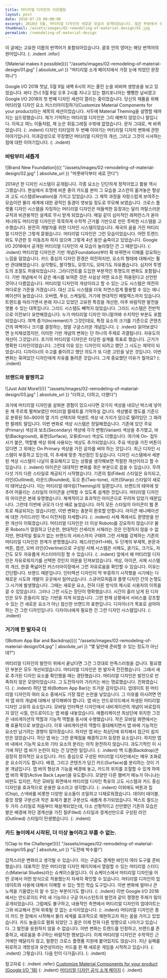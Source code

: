 ```yaml
---
title: 머티리얼 디자인의 리모델링
layout: post
date: 2018-07-29 00:00:00
excerpt: 2018년 5월, 머티리얼 디자인의 새로운 모습이 공개되었습니다. 많은 부분에서 수정과 개선이 이뤄졌습니다. 이제 머티리얼 디자인은 브랜드 친화적인 디자인을 지향합니다.
thumbnail: /assets/images/02-remodeling-of-material-design/01.jpg
permalink: /remodeling-of-material-design
---
```

이 글에는 고유한 이름의 번역어가 포함되어있습니다. 괄호 안의 영어는 해당 번역어의 원어입니다.
{: .indent .infor}

![Material makes it possible]({{ "/assets/images/02-remodeling-of-material-design/01.jpg" | absolute_url }} "머티리얼 소개 페이지에서 가장 눈에 띄었던 문장 하나")

Google I/O 2018 첫날, 5월 9일 새벽 6시의 저는 졸린 눈을 비비며 생방송을 보고 있었습니다. 바다 건너 5월 8일 오후 2시를 지나고 있는 캘리포니아는 쨍쨍한 날씨였고 Google I/O 2018의 첫 번째 디자인 세션이 열리는 중이었습니다. 당신의 제품을 위해 머티리얼 디자인 요소 커스터마이징하기(Customize Material Components for your product)라는 제목의 세션이었습니다. 서두에 Material Theming을 설명할 때까지는 심드렁했습니다. 제가 기억하는 머티리얼 디자인은 그리 예쁘지 않았으니 말입니다. 이윽고 여느 이들처럼, 제 눈은 휘둥그레질 수밖에 없었습니다. 문자 그대로, 싹 바뀌었습니다.
{: .indent}
디자인 티타임의 두 번째 이야기는 머티리얼 디자의 변화에 관한 이야기입니다. 이과감성으로 무장했던 머티리얼 디자인의 개선, 그리고 그것이 시사하는 점에 대한 이야기입니다.
{: .indent}

### 바탕부터 새롭게

![Brand New Foundation]({{ "/assets/images/02-remodeling-of-material-design/02.jpg" | absolute_url }} "마룻바닥부터 새로 깐다")

2014년 한 디자인 시스템이 공개됩니다. 각종 요소는 단단하게 정적이었고 활용 역시 그랬습니다. 현실에서 조명에 비춘 종이 카드를 본떠 그 모습을 고스란히 옮겨놓은 형상과 고도 시스템(Elevation)을 가지고 있었습니다. 그 제작 과정을 자랑스럽게 보여주는 모습이란 물리 세계에 대한 광적인 동경이 엿보일 정도로 무모해 보였습니다. 크로스 플랫폼 디자인 시스템을 자칭하는 머티리얼 디자인은 떠들썩한 등장과는 달리 까탈스러운 규칙과 비관용적인 설계로 무시 받게 되었습니다. 매일 같이 심미적인 레퍼런스가 쏟아져나와도 머티리얼 디자인은 묵묵하게 수학적 근거를 기반으로 만든 투박한 시스템을 고수했습니다. 완전히 개발자를 위한 디자인 시스템이었습니다. 제국의 꿈을 가진 머티리얼 디자인은 그렇게 묻혔습니다. 머티리얼 디자인은 그런 모습이었습니다. 어떤 트렌드와도 무관한 듯 미동조차 하지 않으며 그렇게 4년 동안 숨죽이고 있었습니다. Google I/O 2018에서 공개된 머티리얼 디자인의 새 모습이 놀라웠던 건 그 때문입니다. 
{: .indent}
머티리얼 디자인은 기반 개념(Foundation)부터 확 바뀌면서 이해를 강요하는 느낌을 덜었습니다. 카드 중심의 디자인 환경은 여전하지만, 요소의 형태에 대해서는 훨씬 관대해졌습니다. 삼각형도, 팔각형도, 모깎기도, 모따기도 자유롭습니다. 심지어 투명도의 조절도 허용되었습니다. 그라디언트를 도입한 부분적인 투명도의 변화도 포함됩니다. 기반 개념에서 이 같은 예시를 보여준 것은 사실상 어떤 요소든 허용된다고 선언한 것이나 다름없습니다. 머티리얼 디자인의 개성이라고 할 수 있는 고도 시스템은 여전히 까다로운 기준을 가졌습니다. 대신 고도 시스템을 더욱 자연스럽게 활용할 수 있는 애니메이션이 늘었습니다. 오버랩, 푸싱, 스케일링, 거기에 현대적인 페럴렉스까지 있습니다. 트렌드를 따라가면서 본래 지니고 있었던 고유한 특징을 개선한, 아주 바람직한 발전을 엿볼 수 있는 대목입니다. 그리드 시스템도 빼먹지 않았습니다. 그리드 시스템은 전반적으로 이전보다 유연해졌습니다. 누가 머티리얼 디자인 아니랄까봐 수치적인 부분도 포함되었습니다. 여백 증가(Increment)가 그것인데요, 특정 요소의 크기를 기준으로 콘텐츠 간의 여백이나 크기를 결정하는, 정말 구글스러운 개념입니다.
{: .indent}
읽어보셨다면 눈치채셨겠지만, 이러한 기반 개념의 변화는 단 하나의 주제로 귀결됩니다. 자유도의 개선이 그것입니다. 초기의 머티리얼 디자인은 타당한 설계를 목표로 했습니다. 근거가 명확한 디자인이었습니다. 그런데 이유 있는 디자인이 되려고 했던 그 시도는 제약이 되었습니다. 디자이너의 수고를 줄이려고 했던 의도가 또 다른 고민을 낳은 것입니다. 이번 변화는 묶여있던 디자인에게 자유를 돌려준 것입니다. 그게 중요했던 이유가 뭘까요?
{: .indent}

### 브랜드와 팔짱끼고

![Just Add More!]({{ "/assets/images/02-remodeling-of-material-design/03.jpg" | absolute_url }} "더하고, 더하고, 더했다")

과거에 머티리얼 디자인을 살펴본 경험이 있으시다면 갖가지 색상을 네모난 박스에 넣어둔 채 주르륵 펼쳐보였던 머티리얼 팔레트를 기억하실 겁니다. 색상별로 명도를 기준으로 분류된 50~900의 열 가지 선택지와 악센트 색상 네 가지가 덤으로 딸려있던 그 화려한 팔레트 말입니다. 이번 변화로 색상 시스템은 정밀해졌습니다. 기존에 있던 주요(Primary) 색상과 보조(Secondary) 색상에 각각 변형(Variant) 색상을 추가했고, 바탕(Background), 표면(Surface), 오류(Error) 색상도 더했습니다. 여기에 On- 접두사가 붙은, 역할별 색상 위에 사용되는 색상도 추가되었습니다. 주요 색상을 가진 버튼이 있다면 그 위에는 On Primary 색상을 가진 글자를 써야 하는 것입니다. 최근 디자인 시스템이 부흥하고 있는데, 이 추세에 맞춘 개선점인 듯싶습니다. 디자인 시스템에서 세분된 색상 시스템이 나날이 중요해지고 있는 상황을 생각해보면 적절한 개선이라고 할 수 있습니다.
{: .indent}
아이콘은 대대적인 변화를 겪은 부분으로 꼽을 수 있습니다. 무려 다섯 가지 다른 스타일로 제공되기 시작했습니다. 기존의 칠(Filled) 스타일은 유지되고, 라인(Outlined), 라운드(Rounded), 듀오 톤(Two-tone), 샤프(Sharp) 스타일이 새로이 태어났습니다. 이는 머티리얼 테마링(Theming)의 일환입니다. 브랜드의 테마에 맞추어 어울리는 스타일의 아이콘을 선택할 수 있도록 설계한 것입니다. 머티리얼 디자인의 아이콘은 본래 유명했습니다. 체계적이고 효과적인 아이콘으로 꾸려져 있었기 때문입니다. 그런데 이번에 규모가 다섯 배로 늘었습니다. 아직 모든 스타일의 아이콘이 웹 폰트로 제공되지는 않습니다만, 이번 변화는 충분히 환호할 만합니다. 아이콘 애니메이션에 대한 가이드라인 역시 이전처럼 자세합니다.
{: .indent}
서체 쪽에서도 환영받을 만한 개선이 이뤄졌습니다. 머티리얼 디자인은 더 이상 Roboto를 강요하지 않습니다! 물론 Roboto가 깔끔하고 단순한, 현대적인 산세리프 서체라는 것은 인정하지 않을 수 없지만, 현대적일 필요가 없는 브랜드의 서비스까지 구태여 그런 서체를 강제하는 기존의 머티리얼 디자인은 한계가 분명했습니다. 헤드라인(H1~H6), 두 단계의 부제목, 본문과 버튼, 캡션, 오버 라인(Overline)으로 구성된 서체 시스템은 서체도, 굵기도, 크기도, 자간도 모두 자유롭게 커스터마이징 할 수 있습니다.
{: .indent}
앞에서 왜 머티리얼 디자인은 자유로워지기를 선택한 것인지 의문을 던져보았습니다. 색상, 아이콘, 서체 시스템의 개선, 한결 폭넓어진 커스터마이징에서 그런 자유로움을 확인할 수 있습니다. 이유는 간단합니다. 브랜드 때문입니다. 인터랙션 디자인이 막 부흥하기 시작했을 시기에는 다채로운 시도와 개발이 곳곳에서 일어났습니다. 스큐어모피즘과 플랫 디자인 간의 논쟁도 그 시기에 발생했습니다. 그때는 새로운 요소, 전혀 다른 방식의 제시로 사용자의 이목을 끌 수 있었습니다. 그러나 그런 시도는 장단이 명확했습니다. 시간이 흘러 남게 된 디자인은 모두 흔들리지 않는 기반을 지게 되었습니다. 그런 현재 상황에서 서비스를 강조할 수 있는 건 새로운 요소가 아닌 참신한 브랜드의 표현입니다. 디자이너가 목표로 삼아야 하는 건 그런 디자인입니다. 디자이너에게 필요한 건 그런 디자인 시스템입니다.
{: .indent}

### 거기에 한 발자국 더

![Bottom App Bar and Backdrop]({{ "/assets/images/02-remodeling-of-material-design/04.jpg" | absolute_url }} "몇 달만에 준비할 수 있는 정도가 아닌데?")

머티리얼 디자인의 발전이 위에서 끝났다면 그건 그것대로 만족스러웠을 겁니다. 필요했던 부분은 모두 개선되었습니다. 머티리얼 디자인은 한 발자국 전진했습니다. 그래서 새로 추가된 디자인 요소를 확인했을 때는 경탄했습니다. 머티리얼 디자인은 발전으로 만족하지 않은 모양이었습니다. 그 도전의식이 가리키는 바는 명료했습니다. 진화였습니다.
{: .indent}
하단 앱 바(Bottom App Bar)는 뜨거운 감자입니다. 업데이트 된 머티리얼 디자인의 여러 요소 중에서도 가장 많은 논란을 낳았습니다. 그 이유를 아시려면 먼저 앱 바의 개념에 대해서 생각해봐야 합니다. 앱 바는 안드로이드에서 파생된 머티리얼 디자인 고유의 요소입니다. 모바일 인터랙션 디자인에서 내비게이션의 개념이 바로잡히지 않던 시절, 안드로이드는 앱 바를 내놓았습니다. 애플리케이션 최상단에 위치한 그것은 내비게이션의 역할과 기능적 역할을 동시에 수행했습니다. 작은 모바일 화면에서는 꽤 효율적으로 보였습니다. 이후 내비게이션의 역할이 중대해지면서 앱 바에 기능적인 요소만 남기려는 경향이 많아졌습니다. 하지만 앱 바는 최상단에 위치해서 접근이 쉽지만은 않았습니다. 하단 앱 바는 그런 문제점을 해결하고자 등장한 요소입니다. 하지만 앱 바 내에서 기능적 요소와 기타 요소의 분리는 아직 완전하지 않습니다. 과도기적인 이 시기에 하단 앱 바가 논란이 되는 건 당연한 일입니다.
{: .indent}
백 드롭(Backdrop)은 굉장히 창의적인 요소입니다. 카드 중심으로 구성된 머티리얼 디자인에서는 매우 조화로운 요소이기도 합니다. 배경, 그리고 콘텐츠가 담긴 카드(Surface)를 분리하는 것이 기본 개념입니다. 앱 바의 형상과 기능을 배경에 놓고, 카드의 위치를 조절할 수 있게 하여 앱 바의 확장(Active Back Layer)을 유도합니다. 모양만 다른 햄버거 메뉴가 아니냐는 비판도 있지만, 작은 모바일 화면에서 머티리얼 디자인 특유의 고도 시스템과 카드 중심 디자인을 효과적으로 운용한 요소라고 생각합니다.
{: .indent}
이외에도 버튼과 칩(Chip), 스낵바를 비롯한 다양한 요소들이 조밀하고 다채로워졌습니다. 데이터 테이블, 중앙 정렬 구분선과 작은 표제가 붙은 구분선도 새롭게 추가되었습니다. 텍스트 필드는 두 가지 스타일로 처음부터 재설계되었는데, 다소 선형적이고 산만했던 기존의 모습은 옅은 배경에 하단 경계선을 가진 칠(Filled) 스타일과 경계선만으로 구성된 라인(Outlined) 스타일이 탄생했습니다.
{: .indent}

### 카드 놀이에서 시작된, 더 이상 놀이라고 부를 수 없는.

![Clap to the Challenge!]({{ "/assets/images/02-remodeling-of-material-design/05.jpg" | absolute_url }} "도전에 박수를!")

갑작스러운 변화라고 생각될 수 있습니다. 이는 구글도 경계한 바인지 여러 도구를 준비했습니다. 대표적인 것은 머티리얼 디자인 페이지에서 열람할 수 있는 머티리얼 스터디스(Material Studies)라는 쇼케이스들입니다. 이 쇼케이스에서 머티리얼 디자인을 어떤 곳에서 어떤 방식으로 적용했는지 자세히 확인할 수 있습니다. 머티리얼 디자인의 업데이트와 사용에 대해서 이해할 수 있는 멋진 학습 도구입니다. 이번 변화에 얼마나 큰 노력을 기울였는지 알 수 있는 부분이기도 합니다.
{: .indent}
이번 Google I/O 2018에서는 안드로이드 P의 새 기능이나 구글 어시스턴트의 발전과 같이 쟁쟁한 주제가 많이 공개되었습니다. 그럼에도 불구하고, 내용적인 측면에서 머티리얼 디자인의 업데이트는 그와 비교해서 전혀 위축될 것 없는 소식이었습니다.
{: .indent}
머티리얼 디자인은 종이 카드 한 장에서 시작해서 물리 세계를 효과적으로 재현하고자 하는 꿈을 가지고 있었습니다. 카드 놀음으로 폄화 되었던 그 꿈은 이제 전혀 다른 방향으로 나아가고 있습니다. 그 발전을 응원하지 않을 수 없습니다. 이번 변화는 트렌드를 인정하고, 브랜드를 존중하고, 새로움을 추구하는 바람직한 행보입니다. 이제 머티리얼 디자인은 수학적인 근거에만 매달리지 않고, 말뿐인 크로스 플랫폼 지원에 붙어있지도 않습니다. 지난 실패를 뒤로하고 개방성과 유연성이라는 카드를 쥔 채 새로운 게임을 시작하고 있습니다.
{: .indent}
그렇습니다. 다음 턴이 다가옵니다.
{: .indent}

참고자료
{: .indent .refer}
[Customize Material Components for your product (Google I/O '18)](https://www.youtube.com/watch?v=3VUMl_l-_fI&index=11&list=PLOU2XLYxmsIInFRc3M44HUTQc3b_YJ4-Y&t=0s)
{: .indent}
[머티리얼 디자인 공식 소개 페이지](https://material.io/)
{: .indent}